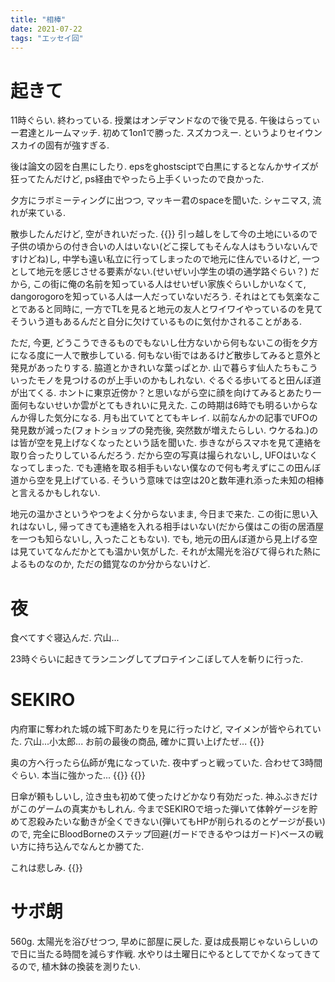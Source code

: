 ```yaml
---
title: "相棒"
date: 2021-07-22
tags: "エッセイ回"
---
```


# 起きて
11時ぐらい. 終わっている. 授業はオンデマンドなので後で見る. 午後はらってぃー君達とルームマッチ. 初めて1on1で勝った. スズカつえー. というよりセイウンスカイの固有が強すぎる.

後は論文の図を白黒にしたり. epsをghostsciptで白黒にするとなんかサイズが狂ってたんだけど, ps経由でやったら上手くいったので良かった.

夕方にラボミーティングに出つつ, マッキー君のspaceを聞いた. シャニマス, 流れが来ている.

散歩したんだけど, 空がきれいだった.
{{<tweet user="dango_bot" id="1418151110016045060">}}
引っ越しをして今の土地にいるので子供の頃からの付き合いの人はいない(どこ探してもそんな人はもういないんですけどね)し, 中学も遠い私立に行ってしまったので地元に住んでいるけど, 一つとして地元を感じさせる要素がない.(せいぜい小学生の頃の通学路ぐらい？)
だから, この街に俺の名前を知っている人はせいぜい家族ぐらいしかいなくて, dangorogoroを知っている人は一人だっていないだろう. それはとても気楽なことであると同時に, 一方でTLを見ると地元の友人とワイワイやっているのを見てそういう道もあるんだと自分に欠けているものに気付かされることがある.

ただ, 今更, どうこうできるものでもないし仕方ないから何もないこの街を夕方になる度に一人で散歩している. 何もない街ではあるけど散歩してみると意外と発見があったりする. 脇道とかきれいな葉っぱとか. 山で暮らす仙人たちもこういったモノを見つけるのが上手いのかもしれない. ぐるぐる歩いてると田んぼ道が出てくる. ホントに東京近傍か？と思いながら空に顔を向けてみるとあたり一面何もないせいか雲がとてもきれいに見えた. この時期は6時でも明るいからなんか得した気分になる. 月も出ていてとてもキレイ.
以前なんかの記事でUFOの発見数が減った(フォトショップの発売後, 突然数が増えたらしい. ウケるね.)のは皆が空を見上げなくなったという話を聞いた. 歩きながらスマホを見て連絡を取り合ったりしているんだろう. だから空の写真は撮られないし, UFOはいなくなってしまった. でも連絡を取る相手もいない僕なので何も考えずにこの田んぼ道から空を見上げている. そういう意味では空は20と数年連れ添った未知の相棒と言えるかもしれない.

地元の温かさというやつをよく分からないまま, 今日まで来た. この街に思い入れはないし, 帰ってきても連絡を入れる相手はいない(だから僕はこの街の居酒屋を一つも知らないし, 入ったこともない). でも, 地元の田んぼ道から見上げる空は見ていてなんだかとても温かい気がした. それが太陽光を浴びて得られた熱によるものなのか, ただの錯覚なのか分からないけど.
# 夜
食べてすぐ寝込んだ. 穴山...

23時ぐらいに起きてランニングしてプロテインこぼして人を斬りに行った.
# SEKIRO
内府軍に奪われた城の城下町あたりを見に行ったけど, マイメンが皆やられていた. 穴山...小太郎... お前の最後の商品, 確かに買い上げたぜ...
{{<tweet user="dango_bot" id="1418171372556017667">}}

奥の方へ行ったら仏師が鬼になっていた. 夜中ずっと戦っていた. 合わせて3時間ぐらい. 本当に強かった...
{{<tweet user="dango_bot" id="1418165013991157760">}}
{{<tweet user="dango_bot" id="1418278501677891584">}}

日傘が頼もしいし, 泣き虫も初めて使ったけどかなり有効だった. 神ふぶきだけがこのゲームの真実かもしれん. 今までSEKIROで培った弾いて体幹ゲージを貯めて忍殺みたいな動きが全くできない(弾いてもHPが削られるのとゲージが長い)ので, 完全にBloodBorneのステップ回避(ガードできるやつはガード)ベースの戦い方に持ち込んでなんとか勝てた.

これは悲しみ.
{{<tweet user="dango_bot" id="1418279492762566657">}}

# サボ朗
560g. 太陽光を浴びせつつ, 早めに部屋に戻した. 夏は成長期じゃないらしいので日に当たる時間を減らす作戦. 水やりは土曜日にやるとしてでかくなってきてるので, 植木鉢の換装を測りたい.